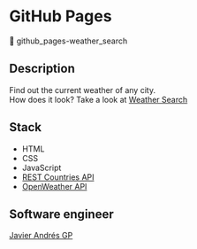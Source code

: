 # GitHub Pages
:open_file_folder: github_pages-weather_search

## Description
Find out the current weather of any city.  
How does it look? Take a look at [Weather Search](https://javierandresgp.github.io/github_pages-weather_search/)

## Stack
* HTML
* CSS
* JavaScript
* [REST Countries API](https://restcountries.eu/)
* [OpenWeather API](https://openweathermap.org/)

## Software engineer
[Javier Andrés GP](https://www.javierandresgp.com)
